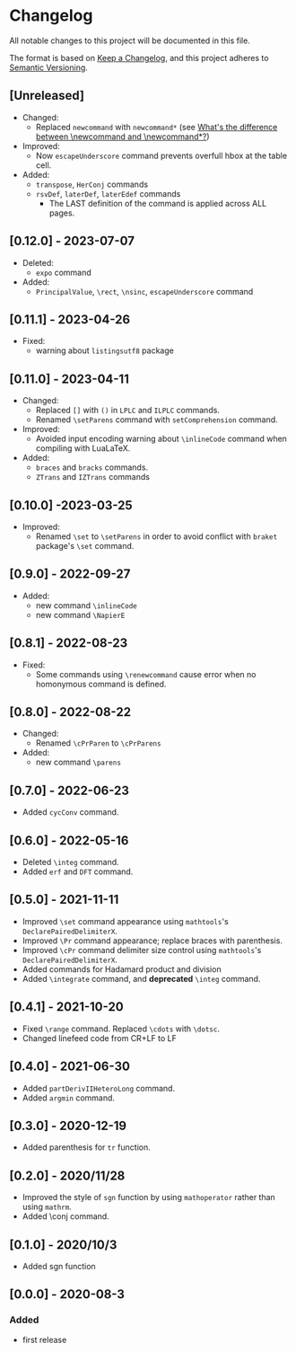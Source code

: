 # Changelog

All notable changes to this project will be documented in this file.

The format is based on [Keep a Changelog](https://keepachangelog.com/en/1.0.0/),
and this project adheres to [Semantic Versioning](https://semver.org/spec/v2.0.0.html).

## [Unreleased]

- Changed:
  - Replaced `newcommand` with `newcommand*` (see [What's the difference between \newcommand and \newcommand*?](https://tex.stackexchange.com/questions/1050/whats-the-difference-between-newcommand-and-newcommand))
- Improved:
  - Now `escapeUnderscore` command prevents overfull hbox at the table cell.
- Added:
  - `transpose`, `HerConj` commands
  - `rsvDef`, `laterDef`, `laterEdef` commands
    - The LAST definition of the command is applied across ALL pages.

## [0.12.0] - 2023-07-07

- Deleted:
  - `expo` command
- Added:
  - `PrincipalValue`, `\rect`, `\nsinc`, `escapeUnderscore` command

## [0.11.1] - 2023-04-26

- Fixed:
  - warning about `listingsutf8` package

## [0.11.0] - 2023-04-11

- Changed:
  - Replaced `[]` with `()` in `LPLC` and `ILPLC` commands.
  - Renamed `\setParens` command with `setComprehension` command.
- Improved:
  - Avoided input encoding warning about `\inlineCode` command when compiling with LuaLaTeX.
- Added:
  - `braces` and `bracks` commands.
  - `ZTrans` and `IZTrans` commands

## [0.10.0] -2023-03-25

- Improved:
  - Renamed `\set` to `\setParens` in order to avoid conflict with `braket` package's `\set` command.

## [0.9.0] - 2022-09-27

- Added:
  - new command `\inlineCode`
  - new command `\NapierE`

## [0.8.1] - 2022-08-23

- Fixed:
  - Some commands using `\renewcommand` cause error when no homonymous command is defined.

## [0.8.0] - 2022-08-22

- Changed:
  - Renamed `\cPrParen` to `\cPrParens`
- Added:
  - new command `\parens`

## [0.7.0] - 2022-06-23

- Added `cycConv` command.

## [0.6.0] - 2022-05-16

- Deleted `\integ` command.
- Added `erf` and `DFT` command.

## [0.5.0] - 2021-11-11

- Improved `\set` command appearance using `mathtools`'s `DeclarePairedDelimiterX`.
- Improved `\Pr` command appearance; replace braces with parenthesis.
- Improved `\cPr` command delimiter size control using `mathtools`'s `DeclarePairedDelimiterX`.
- Added commands for Hadamard product and division
- Added `\integrate` command, and **deprecated** `\integ` command.

## [0.4.1] - 2021-10-20

- Fixed `\range` command. Replaced `\cdots` with `\dotsc`.
- Changed linefeed code from CR+LF to LF

## [0.4.0] - 2021-06-30

- Added `partDerivIIHeteroLong` command.
- Added `argmin` command.

## [0.3.0] - 2020-12-19

- Added parenthesis for `tr` function.

## [0.2.0] - 2020/11/28

- Improved the style of `sgn` function by using `mathoperator` rather than using `mathrm`.
- Added \conj command.

## [0.1.0] - 2020/10/3

- Added sgn function

## [0.0.0] - 2020-08-3

### Added

- first release
